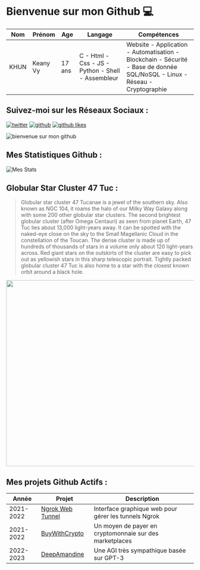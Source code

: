 # Bienvenue sur mon Github 💻
| Nom | Prénom | Age | Langage | Compétences |
|---  |---     |---  |---      |---
| KHUN | Keany Vy | 17 ans | C - Html - Css - JS - Python - Shell - Assembleur | Website - Application - Automatisation - Blockchain - Sécurité - Base de donnée SQL/NoSQL - Linux - Réseau - Cryptographie |

## Suivez-moi sur les Réseaux Sociaux :
[![twitter](https://img.shields.io/twitter/follow/thisiskeanyvy?style=social)](https://twitter.com/thisiskeanyvy)
[![github](https://img.shields.io/github/followers/thisiskeanyvy?style=social)](https://github.com/thisiskeanyvy?tab=followers)
[![github likes](https://img.shields.io/github/stars/thisiskeanyvy?style=social)](https://github.com/thisiskeanyvy)

![bienvenue sur mon github](https://thisiskeanyvy-hosting.pages.dev/banner.gif)

## Mes Statistiques Github :
![Mes Stats](https://github-readme-stats.vercel.app/api?username=thisiskeanyvy&show_icons=true&theme=radical)

## Globular Star Cluster 47 Tuc :

> Globular star cluster 47 Tucanae is a jewel of the southern sky. Also known as NGC 104, it roams the halo of our Milky Way Galaxy along with some 200 other globular star clusters. The second brightest globular cluster (after Omega Centauri) as seen from planet Earth, 47 Tuc lies about 13,000 light-years away. It can be spotted with the naked-eye close on the sky to the Small Magellanic Cloud in the constellation of the Toucan. The dense cluster is made up of hundreds of thousands of stars in a volume only about 120 light-years across. Red giant stars on the outskirts of the cluster are easy to pick out as yellowish stars in this sharp telescopic portrait. Tightly packed globular cluster 47 Tuc is also home to a star with the closest known orbit around a black hole.

<img src='https://apod.nasa.gov/apod/image/2203/NGC104_TL_PS1_INSIGHT1024.jpg' width="800" height="500"/>

## Mes projets Github Actifs :
| Année | Projet | Description |
|---   |---     |---          |
| 2021-2022 | [Ngrok Web Tunnel](https://github.com/thisiskeanyvy/ngrok-web-manager) | Interface graphique web pour gérer les tunnels Ngrok |
| 2021-2022 | [BuyWithCrypto](https://github.com/BuyWithCrypto) | Un moyen de payer en cryptomonnaie sur des marketplaces |
| 2022-2023 | [DeepAmandine](https://github.com/BuyWithCrypto/deep-amandine) | Une AGI très sympathique basée sur GPT-3 |
